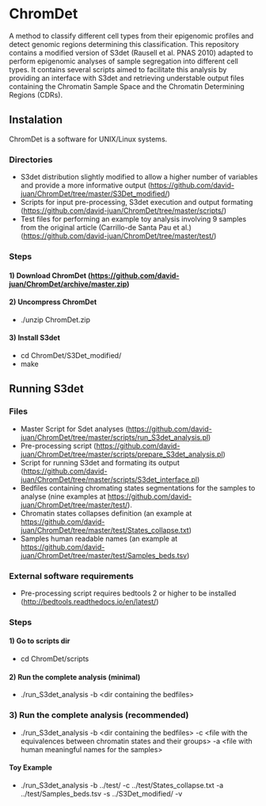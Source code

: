 # ChromDet
A method to classify different cell types from their epigenomic profiles and detect genomic regions determining this classification.
This repository contains a modified version of S3det (Rausell et al. PNAS 2010) adapted to perform epigenomic analyses of sample segregation into different cell types. It contains several scripts aimed to facilitate this analysis by providing an interface with S3det and retrieving understable output files containing the Chromatin Sample Space and the Chromatin Determining Regions (CDRs).

## Instalation

ChromDet is a software for UNIX/Linux systems.

### Directories

-  S3det distribution slightly modified to allow a higher number of variables and provide a more informative output (https://github.com/david-juan/ChromDet/tree/master/S3Det_modified/)
-  Scripts for input pre-processing, S3det execution and output formating (https://github.com/david-juan/ChromDet/tree/master/scripts/)
-  Test files for performing an example toy analysis involving 9 samples from the original article (Carrillo-de Santa Pau et al.) (https://github.com/david-juan/ChromDet/tree/master/test/)

### Steps

#### 1) Download ChromDet (https://github.com/david-juan/ChromDet/archive/master.zip)

#### 2) Uncompress ChromDet
-  ./unzip ChromDet.zip

#### 3) Install S3det
-  cd ChromDet/S3Det_modified/
-  make

## Running S3det

### Files

-  Master Script for Sdet analyses (https://github.com/david-juan/ChromDet/tree/master/scripts/run_S3det_analysis.pl)
-  Pre-processing script (https://github.com/david-juan/ChromDet/tree/master/scripts/prepare_S3det_analysis.pl)
-  Script for running S3det and formating its output (https://github.com/david-juan/ChromDet/tree/master/scripts/S3det_interface.pl)
-  Bedfiles containing chromating states segmentations for the samples to analyse (nine examples at https://github.com/david-juan/ChromDet/tree/master/test/).
-  Chromatin states collapses definition (an example at https://github.com/david-juan/ChromDet/tree/master/test/States_collapse.txt)
-  Samples human readable names (an example at https://github.com/david-juan/ChromDet/tree/master/test/Samples_beds.tsv)

### External software requirements

-  Pre-processing script requires bedtools 2 or higher to be installed (http://bedtools.readthedocs.io/en/latest/)

### Steps

#### 1) Go to scripts dir

-  cd ChromDet/scripts

#### 2) Run the complete analysis (minimal)

-  ./run_S3det_analysis -b \<dir containing the bedfiles\>

### 3) Run the complete analysis (recommended)

- ./run_S3det_analysis -b \<dir containing the bedfiles\> -c \<file with the equivalences between chromatin states and their groups\> -a \<file with human meaningful names for the samples\>

#### Toy Example

-  ./run_S3det_analysis -b ../test/ -c ../test/States_collapse.txt -a ../test/Samples_beds.tsv -s ../S3Det_modified/ -v
